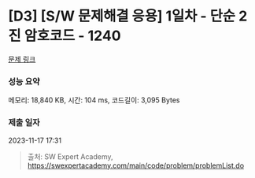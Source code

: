 # [D3] [S/W 문제해결 응용] 1일차 - 단순 2진 암호코드 - 1240 

[문제 링크](https://swexpertacademy.com/main/code/problem/problemDetail.do?contestProbId=AV15FZuqAL4CFAYD) 

### 성능 요약

메모리: 18,840 KB, 시간: 104 ms, 코드길이: 3,095 Bytes

### 제출 일자

2023-11-17 17:31



> 출처: SW Expert Academy, https://swexpertacademy.com/main/code/problem/problemList.do